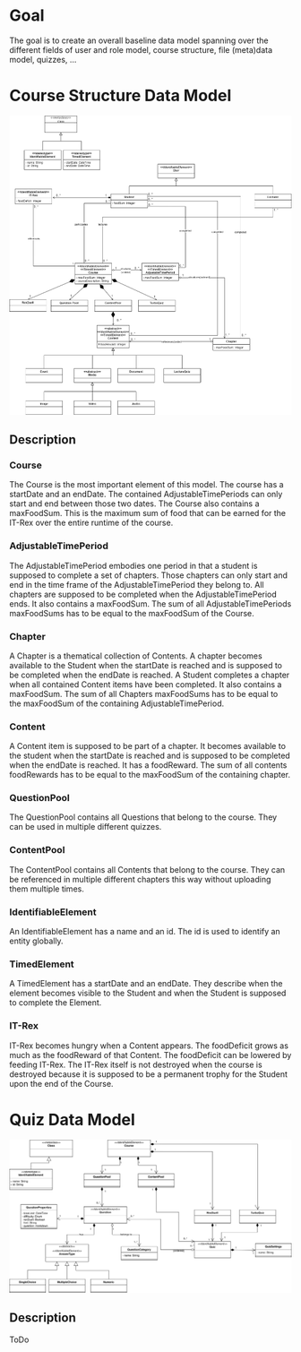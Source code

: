 # Goal

The goal is to create an overall baseline data model spanning over the different fields of user and role model, course structure, file (meta)data model, quizzes, ...

# Course Structure Data Model

![CourseStructureModel](./Images/Architecture/DataModel_CourseStructure.png)

## Description

### Course

The Course is the most important element of this model. The course has a startDate and an endDate. The contained AdjustableTimePeriods can only start and end between those two dates. The Course also contains a maxFoodSum. This is the maximum sum of food that can be earned for the IT-Rex over the entire runtime of the course.

### AdjustableTimePeriod

The AdjustableTimePeriod embodies one period in that a student is supposed to complete a set of chapters. Those chapters can only start and end in the time frame of the AdjustableTimePeriod they belong to. All chapters are supposed to be completed when the AdjustableTimePeriod ends. It also contains a maxFoodSum. The sum of all AdjustableTimePeriods maxFoodSums has to be equal to the maxFoodSum of the Course.

### Chapter

A Chapter is a thematical collection of Contents. A chapter becomes available to the Student when the startDate is reached and is supposed to be completed when the endDate is reached. A Student completes a chapter when all contained Content items have been completed. It also contains a maxFoodSum. The sum of all Chapters maxFoodSums has to be equal to the maxFoodSum of the containing AdjustableTimePeriod.

### Content

A Content item is supposed to be part of a chapter. It becomes available to the student when the startDate is reached and is supposed to be completed when the endDate is reached. It has a foodReward. The sum of all contents foodRewards has to be equal to the maxFoodSum of the containing chapter.

### QuestionPool

The QuestionPool contains all Questions that belong to the course. They can be used in multiple different quizzes.

### ContentPool

The ContentPool contains all Contents that belong to the course. They can be referenced in multiple different chapters this way without uploading them multiple times.

### IdentifiableElement

An IdentifiableElement has a name and an id. The id is used to identify an entity globally.

### TimedElement

A TimedElement has a startDate and an endDate. They describe when the element becomes visible to the Student and when the Student is supposed to complete the Element.

### IT-Rex

IT-Rex becomes hungry when a Content appears. The foodDeficit grows as much as the foodReward of that Content. The foodDeficit can be lowered by feeding IT-Rex. The IT-Rex itself is not destroyed when the course is destroyed because it is supposed to be a permanent trophy for the Student upon the end of the Course.

# Quiz Data Model

![QuizDataModel](./Images/Architecture/DataModel_Quiz.png)

## Description

ToDo
